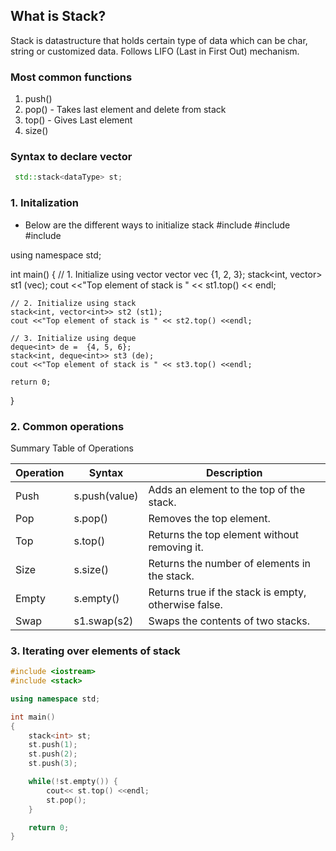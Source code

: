 ## What is Stack?
Stack is datastructure that holds certain type of data which can be char, string or customized data.
Follows LIFO (Last in First Out) mechanism.

### Most common functions
1. push()
2. pop() - Takes last element and delete from stack
3. top() - Gives Last element
4. size()


### Syntax to declare vector
```cpp
 std::stack<dataType> st;
```

### 1. Initalization
* Below are the different ways to initialize stack
#include <iostream>
#include <stack>
#include <vector>

using namespace std;

int main()
{
    // 1. Initialize using vector
    vector<int> vec {1, 2, 3};
    stack<int, vector<int>> st1 (vec);
    cout <<"Top element of stack is " << st1.top() << endl;

    // 2. Initialize using stack
    stack<int, vector<int>> st2 (st1);
    cout <<"Top element of stack is " << st2.top() <<endl;

    // 3. Initialize using deque
    deque<int> de =  {4, 5, 6};
    stack<int, deque<int>> st3 (de);
    cout <<"Top element of stack is " << st3.top() <<endl;

    return 0;
}

### 2. Common operations
Summary Table of Operations

| Operation	 | Syntax	| Description |
| ---        | --- | --- |
| Push	| s.push(value)	| Adds an element to the top of the stack. |
| Pop | 	s.pop()	| Removes the top element. |
| Top	| s.top()	| Returns the top element without removing it. |
| Size	| s.size()	| Returns the number of elements in the stack. |
| Empty	| s.empty()	| Returns true if the stack is empty, otherwise false. |
| Swap	| s1.swap(s2)	| Swaps the contents of two stacks. |


### 3. Iterating over elements of stack
```cpp
#include <iostream>
#include <stack>

using namespace std;

int main()
{
    stack<int> st;
    st.push(1);
    st.push(2);
    st.push(3);

    while(!st.empty()) {
        cout<< st.top() <<endl;
        st.pop();
    }

    return 0;
}

```
